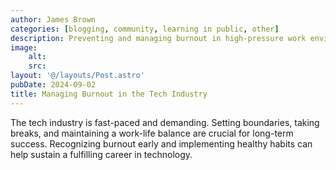 ```yaml
---
author: James Brown
categories: [blogging, community, learning in public, other]
description: Preventing and managing burnout in high-pressure work environments.
image:
    alt: 
    src: 
layout: '@/layouts/Post.astro'
pubDate: 2024-09-02
title: Managing Burnout in the Tech Industry
---
```


The tech industry is fast-paced and demanding. Setting boundaries, taking breaks, and maintaining a work-life balance are crucial for long-term success. Recognizing burnout early and implementing healthy habits can help sustain a fulfilling career in technology.
